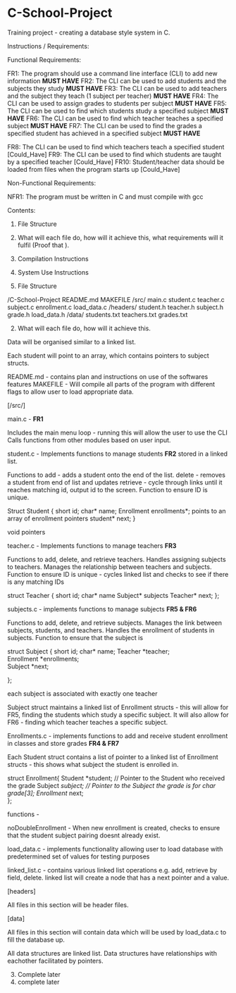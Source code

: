 # C-School-Project
Training project - creating a database style system in C.

Instructions / Requirements:

Functional Requirements:

FR1: The program should use a command line interface (CLI) to add new information **MUST HAVE**
FR2: The CLI can be used to add students and the subjects they study **MUST HAVE**
FR3: The CLI can be used to add teachers and the subject they teach (1 subject per teacher) **MUST HAVE**
FR4: The CLI can be used to assign grades to students per subject **MUST HAVE**
FR5: The CLI can be used to find which students study a specified subject **MUST HAVE**
FR6: The CLI can be used to find which teacher teaches a specified subject **MUST HAVE**
FR7: The CLI can be used to find the grades a specified student has achieved in a specified subject **MUST HAVE**

FR8: The CLI can be used to find which teachers teach a specified student [Could_Have]
FR9: The CLI can be used to find which students are taught by a specified teacher [Could_Have]
FR10: Student/teacher data should be loaded from files when the program starts up [Could_Have]

Non-Functional Requirements:

NFR1: The program must be written in C and must compile with gcc 


Contents:

1. File Structure
2. What will each file do, how will it achieve this, what requirements will it fulfil (Proof that ).
3. Compilation Instructions
4. System Use Instructions


1. File Structure

/C-School-Project 
    README.md
    MAKEFILE
    /src/
        main.c
        student.c
        teacher.c
        subject.c
        enrollment.c
        load_data.c
    /headers/ 
        student.h
        teacher.h
        subject.h 
        grade.h
        load_data.h 
    /data/
        students.txt
        teachers.txt
        grades.txt


2. What will each file do, how will it achieve this. 

Data will be organised similar to a linked list. 

Each student will point to an array, which contains pointers to subject structs.


README.md - contains plan and instructions on use of the softwares features
MAKEFILE - Will compile all parts of the program with different flags to allow user to load appropriate data.

[/src/]

main.c - **FR1**

Includes the main menu loop - running this will allow the user to use the CLI
Calls functions from other modules based on user input.


student.c - Implements functions to manage students **FR2** stored in a linked list.

Functions to 
add - adds a student onto the end of the list.
delete - removes a student from end of list and updates 
retrieve - cycle through links until it reaches matching id, output id to the screen.
Function to ensure ID is unique.

Struct Student { 
    short id;
    char* name;
    Enrollment enrollments*; points to an array of enrollment pointers
    student* next;
}




void pointers


teacher.c - Implements functions to manage teachers **FR3**

Functions to add, delete, and retrieve teachers.
Handles assigning subjects to teachers.
Manages the relationship between teachers and subjects.
Function to ensure ID is unique - cycles linked list and checks to see if there is any matching IDs

struct Teacher {
    short id;
    char* name
    Subject* subjects
    Teacher* next;
};

subjects.c - implements functions to manage subjects **FR5 & FR6**

Functions to add, delete, and retrieve subjects.
Manages the link between subjects, students, and teachers.
Handles the enrollment of students in subjects.
Function to ensure that the subject is

struct Subject {
    short id;
    char* name;
    Teacher *teacher;       
    Enrollment *enrollments;     
    Subject *next;     

};

each subject is associated with exactly one teacher


Subject struct maintains a linked list of Enrollment structs - this will allow for FR5, finding the students which study a specific subject. 
It will also allow for FR6 - finding which teacher teaches a specific subject. 



Enrollments.c - implements functions to add and receive student enrollment in classes and store grades **FR4 & FR7**

Each Student struct contains a list of pointer to a linked list of Enrollment structs - this shows what subject the student is enrolled in.


struct Enrollment{
    Student *student;   // Pointer to the Student who received the grade
    Subject *subject;   // Pointer to the Subject the grade is for
    char grade[3]; 
    Enrollment* next;     
};

functions -

noDoubleEnrollment - When new enrollment is created, checks to ensure that the student subject pairing doesnt already exist.


load_data.c - implements functionality allowing user to load database with predetermined set of values for testing purposes

linked_list.c - contains various linked list operations e.g. add, retrieve by field, delete. 
linked list will create a node that has a next pointer and a value.

[headers]

All files in this section will be header files.


[data]

All files in this section will contain data which will be used by load_data.c to fill the database up.

All data structures are linked list.
Data structures have relationships with eachother facilitated by pointers.


3. Complete later
4. complete later


